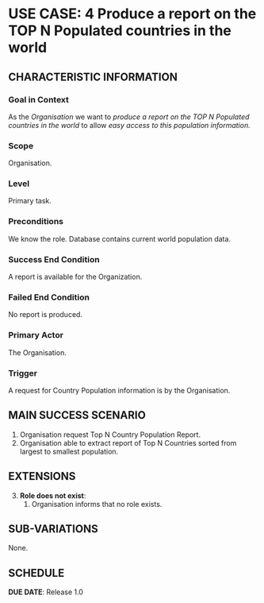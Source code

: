 # USE CASE: 4 Produce a report on the TOP N Populated countries in the world

## CHARACTERISTIC INFORMATION

### Goal in Context

As the *Organisation* we want to *produce a report on the TOP N Populated countries in the world* to allow *easy access to this population information.*

### Scope

Organisation.

### Level

Primary task.

### Preconditions

We know the role.  Database contains current world population data.

### Success End Condition

A report is available for the Organization.

### Failed End Condition

No report is produced.

### Primary Actor

The Organisation.

### Trigger

A request for Country Population information is by the Organisation.

## MAIN SUCCESS SCENARIO

1. Organisation request Top N Country Population Report.
2. Organisation able to extract report of Top N Countries sorted from largest to smallest population.


## EXTENSIONS

3. **Role does not exist**:
    1. Organisation informs that no role exists.

## SUB-VARIATIONS

None.

## SCHEDULE

**DUE DATE**: Release 1.0

